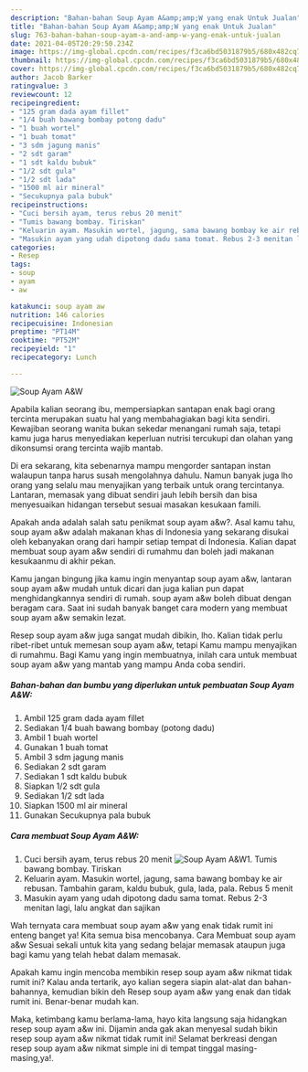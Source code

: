 ```yaml
---
description: "Bahan-bahan Soup Ayam A&amp;amp;W yang enak Untuk Jualan"
title: "Bahan-bahan Soup Ayam A&amp;amp;W yang enak Untuk Jualan"
slug: 763-bahan-bahan-soup-ayam-a-and-amp-w-yang-enak-untuk-jualan
date: 2021-04-05T20:29:50.234Z
image: https://img-global.cpcdn.com/recipes/f3ca6bd5031879b5/680x482cq70/soup-ayam-aw-foto-resep-utama.jpg
thumbnail: https://img-global.cpcdn.com/recipes/f3ca6bd5031879b5/680x482cq70/soup-ayam-aw-foto-resep-utama.jpg
cover: https://img-global.cpcdn.com/recipes/f3ca6bd5031879b5/680x482cq70/soup-ayam-aw-foto-resep-utama.jpg
author: Jacob Barker
ratingvalue: 3
reviewcount: 12
recipeingredient:
- "125 gram dada ayam fillet"
- "1/4 buah bawang bombay potong dadu"
- "1 buah wortel"
- "1 buah tomat"
- "3 sdm jagung manis"
- "2 sdt garam"
- "1 sdt kaldu bubuk"
- "1/2 sdt gula"
- "1/2 sdt lada"
- "1500 ml air mineral"
- "Secukupnya pala bubuk"
recipeinstructions:
- "Cuci bersih ayam, terus rebus 20 menit"
- "Tumis bawang bombay. Tiriskan"
- "Keluarin ayam. Masukin wortel, jagung, sama bawang bombay ke air rebusan. Tambahin garam, kaldu bubuk, gula, lada, pala. Rebus 5 menit"
- "Masukin ayam yang udah dipotong dadu sama tomat. Rebus 2-3 menitan lagi, lalu angkat dan sajikan"
categories:
- Resep
tags:
- soup
- ayam
- aw

katakunci: soup ayam aw 
nutrition: 146 calories
recipecuisine: Indonesian
preptime: "PT14M"
cooktime: "PT52M"
recipeyield: "1"
recipecategory: Lunch

---
```



![Soup Ayam A&amp;W](https://img-global.cpcdn.com/recipes/f3ca6bd5031879b5/680x482cq70/soup-ayam-aw-foto-resep-utama.jpg)

Apabila kalian seorang ibu, mempersiapkan santapan enak bagi orang tercinta merupakan suatu hal yang membahagiakan bagi kita sendiri. Kewajiban seorang  wanita bukan sekedar menangani rumah saja, tetapi kamu juga harus menyediakan keperluan nutrisi tercukupi dan olahan yang dikonsumsi orang tercinta wajib mantab.

Di era  sekarang, kita sebenarnya mampu mengorder santapan instan walaupun tanpa harus susah mengolahnya dahulu. Namun banyak juga lho orang yang selalu mau menyajikan yang terbaik untuk orang tercintanya. Lantaran, memasak yang dibuat sendiri jauh lebih bersih dan bisa menyesuaikan hidangan tersebut sesuai masakan kesukaan famili. 



Apakah anda adalah salah satu penikmat soup ayam a&amp;w?. Asal kamu tahu, soup ayam a&amp;w adalah makanan khas di Indonesia yang sekarang disukai oleh kebanyakan orang dari hampir setiap tempat di Indonesia. Kalian dapat membuat soup ayam a&amp;w sendiri di rumahmu dan boleh jadi makanan kesukaanmu di akhir pekan.

Kamu jangan bingung jika kamu ingin menyantap soup ayam a&amp;w, lantaran soup ayam a&amp;w mudah untuk dicari dan juga kalian pun dapat menghidangkannya sendiri di rumah. soup ayam a&amp;w boleh dibuat dengan beragam cara. Saat ini sudah banyak banget cara modern yang membuat soup ayam a&amp;w semakin lezat.

Resep soup ayam a&amp;w juga sangat mudah dibikin, lho. Kalian tidak perlu ribet-ribet untuk memesan soup ayam a&amp;w, tetapi Kamu mampu menyajikan di rumahmu. Bagi Kamu yang ingin membuatnya, inilah cara untuk membuat soup ayam a&amp;w yang mantab yang mampu Anda coba sendiri.

<!--inarticleads1-->

##### Bahan-bahan dan bumbu yang diperlukan untuk pembuatan Soup Ayam A&amp;W:

1. Ambil 125 gram dada ayam fillet
1. Sediakan 1/4 buah bawang bombay (potong dadu)
1. Ambil 1 buah wortel
1. Gunakan 1 buah tomat
1. Ambil 3 sdm jagung manis
1. Sediakan 2 sdt garam
1. Sediakan 1 sdt kaldu bubuk
1. Siapkan 1/2 sdt gula
1. Sediakan 1/2 sdt lada
1. Siapkan 1500 ml air mineral
1. Gunakan Secukupnya pala bubuk




<!--inarticleads2-->

##### Cara membuat Soup Ayam A&amp;W:

1. Cuci bersih ayam, terus rebus 20 menit
<img src="https://img-global.cpcdn.com/steps/3e6a7e1ba9fca6b0/160x128cq70/soup-ayam-aw-langkah-memasak-1-foto.jpg" alt="Soup Ayam A&amp;W">1. Tumis bawang bombay. Tiriskan
1. Keluarin ayam. Masukin wortel, jagung, sama bawang bombay ke air rebusan. Tambahin garam, kaldu bubuk, gula, lada, pala. Rebus 5 menit
1. Masukin ayam yang udah dipotong dadu sama tomat. Rebus 2-3 menitan lagi, lalu angkat dan sajikan




Wah ternyata cara membuat soup ayam a&amp;w yang enak tidak rumit ini enteng banget ya! Kita semua bisa mencobanya. Cara Membuat soup ayam a&amp;w Sesuai sekali untuk kita yang sedang belajar memasak ataupun juga bagi kamu yang telah hebat dalam memasak.

Apakah kamu ingin mencoba membikin resep soup ayam a&amp;w nikmat tidak rumit ini? Kalau anda tertarik, ayo kalian segera siapin alat-alat dan bahan-bahannya, kemudian bikin deh Resep soup ayam a&amp;w yang enak dan tidak rumit ini. Benar-benar mudah kan. 

Maka, ketimbang kamu berlama-lama, hayo kita langsung saja hidangkan resep soup ayam a&amp;w ini. Dijamin anda gak akan menyesal sudah bikin resep soup ayam a&amp;w nikmat tidak rumit ini! Selamat berkreasi dengan resep soup ayam a&amp;w nikmat simple ini di tempat tinggal masing-masing,ya!.

